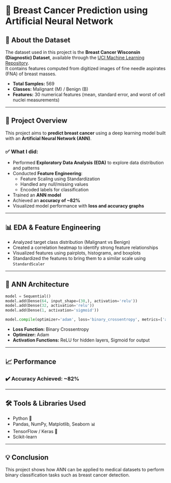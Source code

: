 # 🧠 Breast Cancer Prediction using Artificial Neural Network

## 📂 About the Dataset

The dataset used in this project is the **Breast Cancer Wisconsin (Diagnostic) Dataset**, available through the [UCI Machine Learning Repository](https://archive.ics.uci.edu/ml/datasets/Breast+Cancer+Wisconsin+(Diagnostic)).  
It contains features computed from digitized images of fine needle aspirates (FNA) of breast masses.

- **Total Samples:** 569  
- **Classes:** Malignant (M) / Benign (B)  
- **Features:** 30 numerical features (mean, standard error, and worst of cell nuclei measurements)
  
---

## 🔬 Project Overview

This project aims to **predict breast cancer** using a deep learning model built with an **Artificial Neural Network (ANN)**.

### ✅ What I did:
- Performed **Exploratory Data Analysis (EDA)** to explore data distribution and patterns
- Conducted **Feature Engineering**:
  - Feature Scaling using Standardization
  - Handled any null/missing values
  - Encoded labels for classification
- Trained an **ANN model**
- Achieved an **accuracy of ~82%**
- Visualized model performance with **loss and accuracy graphs**

---

## 📊 EDA & Feature Engineering

- Analyzed target class distribution (Malignant vs Benign)
- Created a correlation heatmap to identify strong feature relationships
- Visualized features using pairplots, histograms, and boxplots
- Standardized the features to bring them to a similar scale using `StandardScaler`

---

## 🤖 ANN Architecture

```python
model = Sequential()
model.add(Dense(64, input_shape=(30,), activation='relu'))
model.add(Dense(32, activation='relu'))
model.add(Dense(1, activation='sigmoid'))

model.compile(optimizer='adam', loss='binary_crossentropy', metrics=['accuracy'])
```

- **Loss Function:** Binary Crossentropy  
- **Optimizer:** Adam  
- **Activation Functions:** ReLU for hidden layers, Sigmoid for output

---

## 📈 Performance

### ✔️ Accuracy Achieved: **~82%**


---

## 🛠️ Tools & Libraries Used

- Python 🐍  
- Pandas, NumPy, Matplotlib, Seaborn 📊  
- TensorFlow / Keras 🤖  
- Scikit-learn  

---

## 💡 Conclusion

This project shows how ANN can be applied to medical datasets to perform binary classification tasks such as breast cancer detection.

